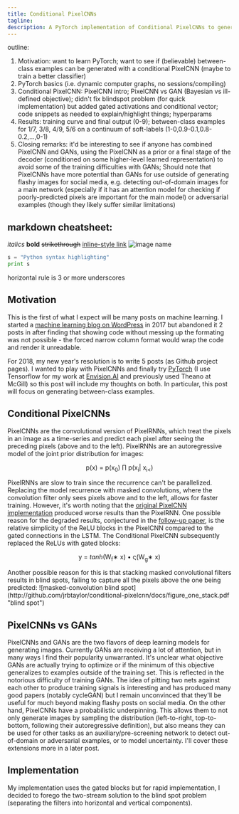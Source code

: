 ```yaml
---
title: Conditional PixelCNNs
tagline: 
description: A PyTorch implementation of Conditional PixelCNNs to generate between-class examples
---
```


outline:
1. Motivation: want to learn PyTorch; want to see if (believable) between-class examples can be generated with a conditional PixelCNN (maybe to train a better classifier)
2. PyTorch basics (i.e. dynamic computer graphs, no sessions/compiling)
3. Conditional PixelCNN: PixelCNN intro; PixelCNN vs GAN (Bayesian vs ill-defined objective); didn't fix blindspot problem (for quick implementation) but added gated activations and conditional vector; code snippets as needed to explain/highlight things; hyperparams
4. Results: training curve and final output (0-9); between-class examples for 1/7, 3/8, 4/9, 5/6 on a continuum of soft-labels (1-0,0.9-0.1,0.8-0.2,...,0-1)
5. Closing remarks: it'd be interesting to see if anyone has combined PixelCNN and GANs, using the PixelCNN as a prior or a final stage of the decoder (conditioned on some higher-level learned representation) to avoid some of the training difficulties with GANs; Should note that PixelCNNs have more potential than GANs for use outside of generating flashy images for social media, e.g. detecting out-of-domain images for a main network (especially if it has an attention model for checking if poorly-predicted pixels are important for the main model) or adversarial examples (though they likely suffer similar limitations)

## markdown cheatsheet:
*italics*
**bold**
~~strikethrough~~
[inline-style link](https://www.google.com)
![image name](https://imageurl "mouse-over text")
```python
s = "Python syntax highlighting"
print s
```

horizontal rule is 3 or more underscores


## Motivation
This is the first of what I expect will be many posts on machine learning.
I started a [machine learning blog on WordPress](http://netsprawl.wordpress.com) in 2017 but abandoned it 2 posts in after finding that showing code without messing up the formating was not possible - the forced narrow column format would wrap the code and render it unreadable.

For 2018, my new year's resolution is to write 5 posts (as Github project pages). I wanted to play with PixelCNNs and finally try [PyTorch](http://pytorch.org) (I use Tensorflow for my work at [Envision.AI](http://envision.ai) and previously used Theano at McGill) so this post will include my thoughts on both.
In particular, this post will focus on generating between-class examples.

## Conditional PixelCNNs

PixelCNNs are the convolutional version of PixelRNNs, which treat the pixels in an image as a time-series and predict each pixel after seeing the preceding pixels (above and to the left).
PixelRNNs are an autoregressive model of the joint prior distribution for images:

<p style="text-align: center;"> p(x) = p(x<sub>0</sub>) &prod; p(x<sub>i</sub>| x<sub>i<</sub>) </p>

PixelRNNs are slow to train since the recurrence can't be parallelized. 
Replacing the model recurrence with masked convolutions, where the convolution filter only sees pixels above and to the left, allows for faster training.
However, it's worth noting that the [original PixelCNN implementation](https://arxiv.org/abs/1601.06759) produced worse results than the PixelRNN.
One possible reason for the degraded results, conjectured in the [follow-up paper](https://arxiv.org/abs/1606.05328), is the relative simplicity of the ReLU blocks in the PixelCNN compared to the gated connections in the LSTM.
The Conditional PixelCNN subsequently replaced the ReLUs with gated blocks:
<p style="text-align: center;"> y = <i>tanh</i>(W<sub>f</sub>&lowast; x) &bull; &sigmaf;(W<sub>g</sub>&lowast; x) </p>
Another possible reason for this is that stacking masked convolutional filters results in blind spots, failing to capture all the pixels above the one being predicted:
![masked-convolution blind spot](http://github.com/jrbtaylor/conditional-pixelcnn/docs/figure_one_stack.pdf "blind spot")

## PixelCNNs vs GANs

PixelCNNs and GANs are the two flavors of deep learning models for generating images.
Currently GANs are receiving a lot of attention, but in many ways I find their popularity unwarranted.
It's unclear what objective GANs are actually trying to optimize or if the minimum of this objective generalizes to examples outside of the training set.
This is reflected in the notorious difficulty of training GANs.
The idea of pitting two nets against each other to produce training signals is interesting and has produced many good papers (notably cycleGAN)
but I remain unconvinced that they'll be useful for much beyond making flashy posts on social media.
On the other hand, PixelCNNs have a probabilistic underpinning.
This allows them to not only generate images by sampling the distribution (left-to-right, top-to-bottom, following their autoregressive definition), but also means they can be used for other tasks as an auxiliary/pre-screening network to detect out-of-domain or adversarial examples, or to model uncertainty.
I'll cover these extensions more in a later post.

## Implementation

My implementation uses the gated blocks but for rapid implementation, I decided to forego the two-stream solution to the blind spot problem (separating the filters into horizontal and vertical components).